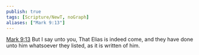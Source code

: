 ```yaml
---
publish: true
tags: [Scripture/NewT, noGraph]
aliases: ["Mark 9:13"]
---
```

[Mark 9:13](https://churchofjesuschrist.org/study/scriptures/nt/mark/9?lang=eng&id=p13#p13) But I say unto you, That Elias is indeed come, and they have done unto him whatsoever they listed, as it is written of him.

